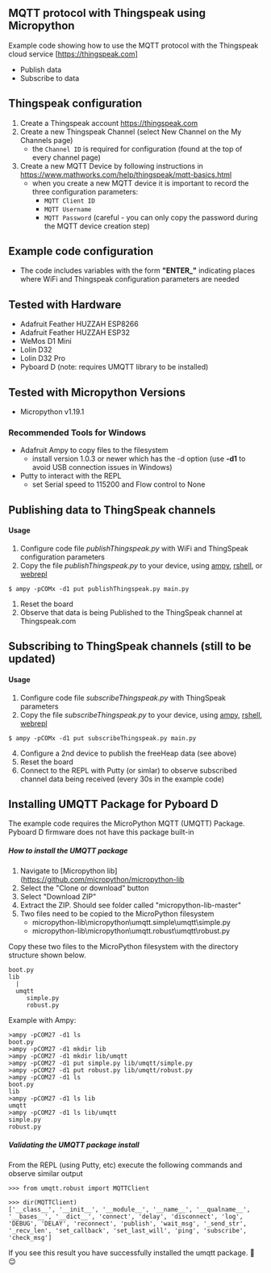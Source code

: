 ## MQTT protocol with Thingspeak using Micropython
Example code showing how to use the MQTT protocol with the Thingspeak cloud service [https://thingspeak.com]

* Publish data
* Subscribe to data

## Thingspeak configuration
1. Create a Thingspeak account https://thingspeak.com
1. Create a new Thingspeak Channel (select New Channel on the My Channels page)
    * the `Channel ID` is required for configuration (found at the top of every channel page)
1. Create a new MQTT Device by following instructions in https://www.mathworks.com/help/thingspeak/mqtt-basics.html
    * when you create a new MQTT device it is important to record the three configuration parameters:
        * `MQTT Client ID` 
        * `MQTT Username` 
        * `MQTT Password` (careful - you can only copy the password during the MQTT device creation step)
  
## Example code configuration
* The code includes variables with the form **"ENTER_"** indicating places where WiFi and Thingspeak configuration
parameters are needed 

## Tested with Hardware
* Adafruit Feather HUZZAH ESP8266
* Adafruit Feather HUZZAH ESP32
* WeMos D1 Mini
* Lolin D32
* Lolin D32 Pro
* Pyboard D  (note: requires UMQTT library to be installed)

## Tested with Micropython Versions
* Micropython v1.19.1

### Recommended Tools for Windows
* Adafruit Ampy to copy files to the filesystem
    * install version 1.0.3 or newer which has the -d option (use **-d1** to avoid USB connection issues in Windows)
* Putty to interact with the REPL  
    * set Serial speed to 115200 and Flow control to None

## Publishing data to ThingSpeak channels

#### Usage
1. Configure code file _publishThingspeak.py_ with WiFi and ThingSpeak configuration parameters
1. Copy the file _publishThingspeak.py_ to your device, using [ampy](https://github.com/scientifichackers/ampy), [rshell](https://github.com/dhylands/rshell), or [webrepl](http://micropython.org/webrepl/)
```
$ ampy -pCOMx -d1 put publishThingspeak.py main.py
```
1. Reset the board
1. Observe that data is being Published to the ThingSpeak channel at Thingspeak.com

## Subscribing to ThingSpeak channels (still to be updated)

#### Usage
1. Configure code file _subscribeThingspeak.py_ with ThingSpeak parameters
1. Copy the file _subscribeThingspeak.py_ to your device, using [ampy](https://github.com/scientifichackers/ampy), [rshell](https://github.com/dhylands/rshell), [webrepl](http://micropython.org/webrepl/)
```
$ ampy -pCOMx -d1 put subscribeThingspeak.py main.py
```
4. Configure a 2nd device to publish the freeHeap data (see above)
1. Reset the board
1. Connect to the REPL with Putty (or simlar) to observe subscribed channel data being received (every 30s in the example code)

## Installing UMQTT Package for Pyboard D
The example code requires the MicroPython MQTT (UMQTT) Package.  Pyboard D firmware does not have this package built-in

##### How to install the UMQTT package
1. Navigate to [Micropython lib](https://github.com/micropython/micropython-lib 
1. Select the "Clone or download" button
1. Select "Download ZIP"
1. Extract the ZIP.  Should see folder called "micropython-lib-master"
1. Two files need to be copied to the MicroPython filesystem
    * micropython-lib\micropython\umqtt.simple\umqtt\simple.py
    * micropython-lib\micropython\umqtt.robust\umqtt\robust.py
  
Copy these two files to the MicroPython filesystem with the directory structure shown below.  

```
boot.py
lib
  |
  umqtt
     simple.py
     robust.py
```

Example with Ampy:    
```
>ampy -pCOM27 -d1 ls
boot.py
>ampy -pCOM27 -d1 mkdir lib
>ampy -pCOM27 -d1 mkdir lib/umqtt
>ampy -pCOM27 -d1 put simple.py lib/umqtt/simple.py
>ampy -pCOM27 -d1 put robust.py lib/umqtt/robust.py
>ampy -pCOM27 -d1 ls
boot.py
lib
>ampy -pCOM27 -d1 ls lib
umqtt
>ampy -pCOM27 -d1 ls lib/umqtt
simple.py
robust.py
```
##### Validating the UMQTT package install
From the REPL (using Putty, etc) execute the following commands and observe similar output
```
>>> from umqtt.robust import MQTTClient

>>> dir(MQTTClient)
['__class__', '__init__', '__module__', '__name__', '__qualname__', '__bases__', '__dict__', 'connect', 'delay', 'disconnect', 'log', 'DEBUG', 'DELAY', 'reconnect', 'publish', 'wait_msg', '_send_str', '_recv_len', 'set_callback', 'set_last_will', 'ping', 'subscribe', 'check_msg']
```

If you see this result you have successfully installed the umqtt package. :tada: :relieved: